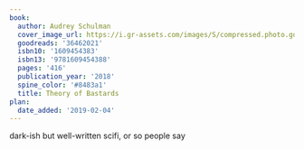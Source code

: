 ```yaml
---
book:
  author: Audrey Schulman
  cover_image_url: https://i.gr-assets.com/images/S/compressed.photo.goodreads.com/books/1508752105l/36462021._SX98_.jpg
  goodreads: '36462021'
  isbn10: '1609454383'
  isbn13: '9781609454388'
  pages: '416'
  publication_year: '2018'
  spine_color: '#8483a1'
  title: Theory of Bastards
plan:
  date_added: '2019-02-04'
---
```


dark-ish but well-written scifi, or so people say
